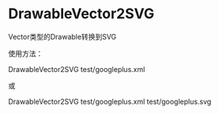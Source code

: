 # DrawableVector2SVG
Vector类型的Drawable转换到SVG

使用方法：

DrawableVector2SVG test/googleplus.xml

或

DrawableVector2SVG test/googleplus.xml test/googleplus.svg
